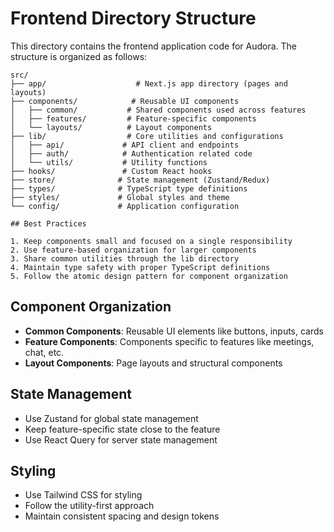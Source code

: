 # Frontend Directory Structure

This directory contains the frontend application code for Audora. The structure is organized as follows:

```
src/
├── app/                    # Next.js app directory (pages and layouts)
├── components/            # Reusable UI components
│   ├── common/           # Shared components used across features
│   ├── features/         # Feature-specific components
│   └── layouts/          # Layout components
├── lib/                  # Core utilities and configurations
│   ├── api/             # API client and endpoints
│   ├── auth/            # Authentication related code
│   └── utils/           # Utility functions
├── hooks/               # Custom React hooks
├── store/              # State management (Zustand/Redux)
├── types/              # TypeScript type definitions
├── styles/             # Global styles and theme
└── config/             # Application configuration

## Best Practices

1. Keep components small and focused on a single responsibility
2. Use feature-based organization for larger components
3. Share common utilities through the lib directory
4. Maintain type safety with proper TypeScript definitions
5. Follow the atomic design pattern for component organization
```

## Component Organization

- **Common Components**: Reusable UI elements like buttons, inputs, cards
- **Feature Components**: Components specific to features like meetings, chat, etc.
- **Layout Components**: Page layouts and structural components

## State Management

- Use Zustand for global state management
- Keep feature-specific state close to the feature
- Use React Query for server state management

## Styling

- Use Tailwind CSS for styling
- Follow the utility-first approach
- Maintain consistent spacing and design tokens
